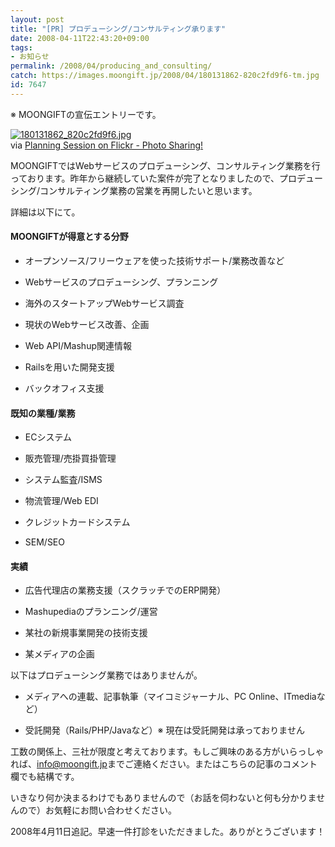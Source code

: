 ```yaml
---
layout: post
title: "[PR] プロデューシング/コンサルティング承ります"
date: 2008-04-11T22:43:20+09:00
tags: 
- お知らせ
permalink: /2008/04/producing_and_consulting/
catch: https://images.moongift.jp/2008/04/180131862-820c2fd9f6-tm.jpg
id: 7647
---
```

※ MOONGIFTの宣伝エントリーです。   
  
[![180131862_820c2fd9f6.jpg](https://images.moongift.jp/2008/04/180131862-820c2fd9f6-tm.jpg)](https://images.moongift.jp/2008/04/180131862-820c2fd9f6.jpg)  
via [Planning Session on Flickr - Photo Sharing!](http://www.flickr.com/photos/95492938@N00/180131862)  
  
MOONGIFTではWebサービスのプロデューシング、コンサルティング業務を行っております。昨年から継続していた案件が完了となりましたので、プロデューシング/コンサルティング業務の営業を再開したいと思います。   
  
詳細は以下にて。   
  
<!--more-->

#### MOONGIFTが得意とする分野
  

  
- オープンソース/フリーウェアを使った技術サポート/業務改善など
  
- Webサービスのプロデューシング、プランニング
  
- 海外のスタートアップWebサービス調査
  
- 現状のWebサービス改善、企画
  
- Web API/Mashup関連情報
  
- Railsを用いた開発支援
  
- バックオフィス支援
  
  

#### 既知の業種/業務
  

  
- ECシステム
  
- 販売管理/売掛買掛管理
  
- システム監査/ISMS
  
- 物流管理/Web EDI
  
- クレジットカードシステム
  
- SEM/SEO
  
  

#### 実績
  

  
- 広告代理店の業務支援（スクラッチでのERP開発）
  
- Mashupediaのプランニング/運営
  
- 某社の新規事業開発の技術支援
  
- 某メディアの企画
  
  
以下はプロデューシング業務ではありませんが。   

  
- メディアへの連載、記事執筆（マイコミジャーナル、PC Online、ITmediaなど）
  
- 受託開発（Rails/PHP/Javaなど）※ 現在は受託開発は承っておりません
  
  
工数の関係上、三社が限度と考えております。もしご興味のある方がいらっしゃれば、[info@moongift.jp](mailto:info@moongift.jp)までご連絡ください。またはこちらの記事のコメント欄でも結構です。   
  
いきなり何か決まるわけでもありませんので（お話を伺わないと何も分かりませんので）お気軽にお問い合わせください。   
  
2008年4月11日追記。早速一件打診をいただきました。ありがとうございます！